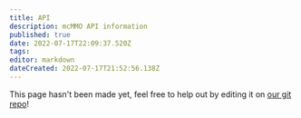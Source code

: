 ```yaml
---
title: API
description: mcMMO API information
published: true
date: 2022-07-17T22:09:37.520Z
tags: 
editor: markdown
dateCreated: 2022-07-17T21:52:56.138Z
---
```


This page hasn't been made yet, feel free to help out by editing it on [our git repo](https://github.com/mcMMO-Dev/mcmmo-wiki-repo)!